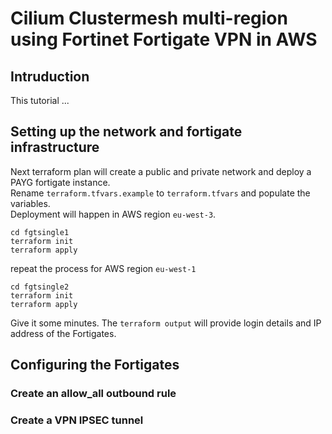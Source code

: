 # Cilium Clustermesh multi-region using Fortinet Fortigate VPN in AWS
## Intruduction
This tutorial ...

## Setting up the network and fortigate infrastructure
Next terraform plan will create a public and private network and deploy a PAYG fortigate instance.<br>
Rename `terraform.tfvars.example` to `terraform.tfvars` and populate the variables. <br>
Deployment will happen in AWS region `eu-west-3`.
```
cd fgtsingle1
terraform init
terraform apply 
```
repeat the process for AWS region `eu-west-1`
```
cd fgtsingle2
terraform init
terraform apply 
```
Give it some minutes. The `terraform output` will provide login details and IP address of the Fortigates.

## Configuring the Fortigates
### Create an allow_all outbound rule
### Create a VPN IPSEC tunnel


